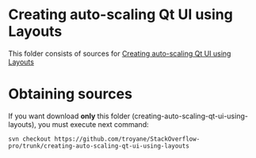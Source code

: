 Creating auto-scaling Qt UI using Layouts
=====================================

This folder consists of sources for [Creating auto-scaling Qt UI using Layouts](http://stackoverflow.com/questions/25573346/creating-auto-scaling-qt-ui-using-layouts)


Obtaining sources
===============
If you want download **only** this folder (creating-auto-scaling-qt-ui-using-layouts), 
you must execute next command:
```
svn checkout https://github.com/troyane/StackOverflow-pro/trunk/creating-auto-scaling-qt-ui-using-layouts
```
